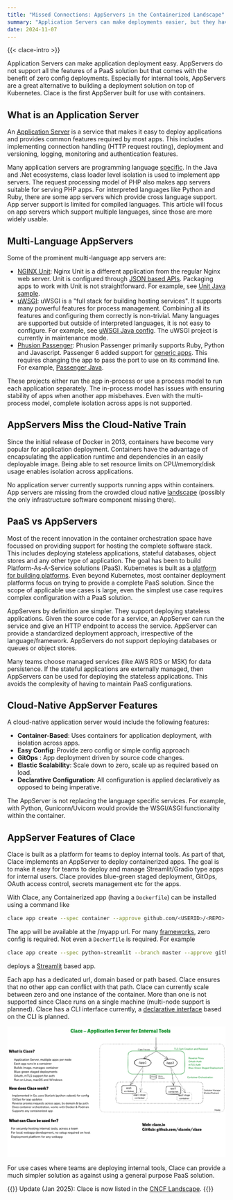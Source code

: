 ```yaml
---
title: "Missed Connections: AppServers in the Containerized Landscape"
summary: "Application Servers can make deployments easier, but they have not kept up with the times."
date: 2024-11-07
---
```


{{< clace-intro >}}

Application Servers can make application deployment easy. AppServers do not support all the features of a PaaS solution but that comes with the benefit of zero config deployments. Especially for internal tools, AppServers are a great alternative to building a deployment solution on top of Kubernetes. Clace is the first AppServer built for use with containers.

## What is an Application Server

An [Application Server](https://en.wikipedia.org/wiki/Application_server) is a service that makes it easy to deploy applications and provides common features required by most apps. This includes implementing connection handling (HTTP request routing), deployment and versioning, logging, monitoring and authentication features.

Many application servers are programming language [specific](https://en.wikipedia.org/wiki/List_of_application_servers). In the Java and .Net ecosystems, class loader level isolation is used to implement app servers. The request processing model of PHP also makes app servers suitable for serving PHP apps. For interpreted languages like Python and Ruby, there are some app servers which provide cross language support. App server support is limited for compiled languages. This article will focus on app servers which support multiple languages, since those are more widely usable.

## Multi-Language AppServers

Some of the prominent multi-language app servers are:

- [NGINX Unit](https://unit.nginx.org/): Nginx Unit is a different application from the regular Nginx web server. Unit is configured through [JSON based APIs](https://unit.nginx.org/controlapi/). Packaging apps to work with Unit is not straightforward. For example, see [Unit Java sample](https://unit.nginx.org/howto/samples/#sample-java).
- [uWSGI](https://uwsgi-docs.readthedocs.io/): uWSGI is a "full stack for building hosting services". It supports many powerful features for process management. Combining all its features and configuring them correctly is non-trivial. Many languages are supported but outside of interpreted languages, it is not easy to configure. For example, see [uWSGI Java config](https://uwsgi-docs.readthedocs.io/en/latest/JVM.html). The uWSGI project is currently in maintenance mode.
- [Phusion Passenger](https://www.phusionpassenger.com/): Phusion Passenger primarily supports Ruby, Python and Javascript. Passenger 6 added support for [generic apps](https://www.phusionpassenger.com/docs/advanced_guides/gls/). This requires changing the app to pass the port to use on its command line. For example, [Passenger Java](https://www.phusionpassenger.com/docs/advanced_guides/gls/java.html).

These projects either run the app in-process or use a process model to run each application separately. The in-process model has issues with ensuring stability of apps when another app misbehaves. Even with the multi-process model, complete isolation across apps is not supported.

## AppServers Miss the Cloud-Native Train

Since the initial release of Docker in 2013, containers have become very popular for application deployment. Containers have the advantage of encapsulating the application runtime and dependencies in an easily deployable image. Being able to set resource limits on CPU/memory/disk usage enables isolation across applications.

No application server currently supports running apps within containers. App servers are missing from the crowded cloud native [landscape](https://landscape.cncf.io/) (possibly the only infrastructure software component missing there).

## PaaS vs AppServers

Most of the recent innovation in the container orchestration space have focussed on providing support for hosting the complete software stack. This includes deploying stateless applications, stateful databases, object stores and any other type of application. The goal has been to build Platform-As-A-Service solutions (PaaS). Kubernetes is built as a [platform for building platforms](https://www.opensourcerers.org/2021/12/06/kubernetes-is-a-platform-for-building-platforms/). Even beyond Kubernetes, most container deployment platforms focus on trying to provide a complete PaaS solution. Since the scope of applicable use cases is large, even the simplest use case requires complex configuration with a PaaS solution.

AppServers by definition are simpler. They support deploying stateless applications. Given the source code for a service, an AppServer can run the service and give an HTTP endpoint to access the service. AppServer can provide a standardized deployment approach, irrespective of the language/framework. AppServers do not support deploying databases or queues or object stores.

Many teams choose managed services (like AWS RDS or MSK) for data persistence. If the stateful applications are externally managed, then AppServers can be used for deploying the stateless applications. This avoids the complexity of having to maintain PaaS configurations.

## Cloud-Native AppServer Features

A cloud-native application server would include the following features:

- **Container-Based**: Uses containers for application deployment, with isolation across apps.
- **Easy Config**: Provide zero config or simple config approach
- **GitOps** : App deployment driven by source code changes.
- **Elastic Scalability**: Scale down to zero, scale up as required based on load.
- **Declarative Configuration**: All configuration is applied declaratively as opposed to being imperative.

The AppServer is not replacing the language specific services. For example, with Python, Gunicorn/Uvicorn would provide the WSGI/ASGI functionality within the container.

## AppServer Features of Clace

Clace is built as a platform for teams to deploy internal tools. As part of that, Clace implements an AppServer to deploy containerized apps. The goal is to make it easy for teams to deploy and manage Streamlit/Gradio type apps for internal users. Clace provides blue-green staged deployment, GitOps, OAuth access control, secrets management etc for the apps.

With Clace, any Containerized app (having a `Dockerfile`) can be installed using a command like

```sh
clace app create --spec container --approve github.com/<USERID>/<REPO> /myapp
```

The app will be available at the /myapp url. For many [frameworks](https://github.com/claceio/appspecs), zero config is required. Not even a `Dockerfile` is required. For example

```sh
clace app create --spec python-streamlit --branch master --approve github.com/streamlit/streamlit-example /streamlit_app
```

deploys a [Streamlit](https://streamlit.io/) based app.

Each app has a dedicated url, domain based or path based. Clace ensures that no other app can conflict with that path. Clace can currently scale between zero and one instance of the container. More than one is not supported since Clace runs on a single machine (multi-node support is planned). Clace has a CLI interface currently, a [declarative interface](https://github.com/claceio/clace/issues/34) based on the CLI is planned.

<picture  class="responsive-picture" style="display: block; margin-left: auto; margin-right: auto;">
  <source media="(prefers-color-scheme: dark)" srcset="/AppServerDark.png">
  <source media="(prefers-color-scheme: light)" srcset="/AppServerLight.png">
  <img alt="Clace AppServer" src="/AppServerLight.png">
</picture>

For use cases where teams are deploying internal tools, Clace can provide a much simpler solution as against using a general purpose PaaS solution.

{{<callout >}}
Update (Jan 2025): Clace is now listed in the [CNCF Landscape](https://landscape.cncf.io/?item=app-definition-and-development--application-definition-image-build--clace).
{{</callout>}}
